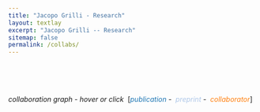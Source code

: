 ```yaml
---
title: "Jacopo Grilli - Research"
layout: textlay
excerpt: "Jacopo Grilli -- Research"
sitemap: false
permalink: /collabs/
---
```


<head>
<meta charset="utf-8"/>
<script src="./net_files/htmlwidgets-1.0/htmlwidgets.js"></script>
<script src="./net_files/d3-4.5.0/d3.min.js"></script>
<script src="./net_files/forceNetwork-binding-0.4/forceNetwork.js"></script>
  <title>forceNetwork</title>
</head>


<head>
<style>
    .redText
    {
        color:#1f77b4;
    }
    .blackText
    {
        color:#AEC7E8;
    }
    .blueText
    {
        color:#FF7F0E;
    }
</style>
</head>

<!--# Collaboration network-->



<!--<body style="background-color:white;">-->

<br><br><br>

<em>collaboration graph - hover or click</em>&nbsp;
[<span class="redText"><em>publication</em></span>&nbsp;-&nbsp;
<span class="blackText"><em>preprint</em></span>&nbsp;-&nbsp;
<span class="blueText"><em>collaborator</em></span>]


<div id="htmlwidget_container">
  <div id="htmlwidget-08d5592312c99620b373" style="width:1000px;height:700px;" class="forceNetwork html-widget"></div>
</div>
<script type="application/json" data-for="htmlwidget-08d5592312c99620b373">{"x":{"links":{"source":[1,5,7,8,10,11,12,13,15,18,19,22,23,24,25,26,27,28,0,2,3,4,6,9,12,14,15,16,17,20,21,22,23,24,0,2,3,6,7,8,10,11,12,13,16,17,18,19,21,25,26,27,28,1,4,5,7,8,9,10,11,13,14,15,16,22,23,24,26,28,0,2,3,6,7,8,10,12,15,16,17,18,19,21,22,23,25,26,27,11,12,13,16,22,23,24,28,7,8,10,12,15,22,23,26,16,22,12,23,22],"target":[29,30,31,32,33,30,34,32,35,36,37,38,39,37,40,41,42,42,43,35,35,30,44,45,46,47,30,31,46,33,45,48,49,30,50,51,51,52,30,30,45,51,53,30,30,34,50,54,55,47,36,46,56,57,58,58,35,59,33,60,33,58,33,61,45,62,63,64,46,46,57,58,58,57,51,51,65,66,51,51,57,57,30,33,67,68,33,57,57,58,69,59,33,70,71,58,57,58,58,58,72,58,33,57,73,58,74,57,75,76],"value":[1,1,1,1,1,1,1,1,1,1,1,1,1,1,1,1,1,1,1,1,1,1,1,1,1,1,1,1,1,1,1,1,1,1,1,1,1,1,1,1,1,1,1,1,1,1,1,1,1,1,1,1,1,1,1,1,1,1,1,1,1,1,1,1,1,1,1,1,1,1,1,1,1,1,1,1,1,1,1,1,1,1,1,1,1,1,1,1,1,1,1,1,1,1,1,1,1,1,1,1,1,1,1,1,1,1,1,1,1,1],"colour":["#666","#666","#666","#666","#666","#666","#666","#666","#666","#666","#666","#666","#666","#666","#666","#666","#666","#666","#666","#666","#666","#666","#666","#666","#666","#666","#666","#666","#666","#666","#666","#666","#666","#666","#666","#666","#666","#666","#666","#666","#666","#666","#666","#666","#666","#666","#666","#666","#666","#666","#666","#666","#666","#666","#666","#666","#666","#666","#666","#666","#666","#666","#666","#666","#666","#666","#666","#666","#666","#666","#666","#666","#666","#666","#666","#666","#666","#666","#666","#666","#666","#666","#666","#666","#666","#666","#666","#666","#666","#666","#666","#666","#666","#666","#666","#666","#666","#666","#666","#666","#666","#666","#666","#666","#666","#666","#666","#666","#666","#666"]},"nodes":{"name":["Joint scaling laws in functional and evolutionary categories in prokaryotic genomes","Large-scale dynamics of horizontal transfers","Spatial aggregation and the species-area relationship across scales","Absence of detailed balance in ecology","Growth or reproduction: emergence of an evolutionary optimal strategy","Disentangling the effect of hybrid interactions and of the constant effort hypothesis on ecological community stability","Cross-species gene-family fluctuations reveal the dynamics of horizontal transfers","Spatial maximum entropy modeling from presence/absence tropical forest data","Information-based fitness and the emergence of criticality in living systems","Metapopulation persistence in random fragmented landscapes","Predicting the stability of large structured food webs","Effect of localization on the stability of mutualistic ecological networks","Individuality and universality in the growth-division laws of single E. coli cells","Cooperation, competition and the emergence of criticality in communities of adaptive systems","Modularity and stability in ecological communities","Statistical mechanics of ecological systems: neutral theory and beyond","Feasibility and coexistence of large ecological communities","Relevant parameters in models of cell division control","Family-specific scaling laws in bacterial genomes","Collapse of resilience patterns in generalized Lotka-Volterra dynamics and beyond","Last name analysis of mobility, gender imbalance, and nepotism across academic systems","Higher-order interactions stabilize dynamics in competitive network models","Temporal dynamics of gene expression in heat-stressed Caenorhabditis elegans","An adder behavior in mammalian cells achieves size control by modulation of growth rate and cell cycle duration","Cooperation promotes biodiversity and stability in a model ecosystem","The effect of population abundances on the stability of large random ecosystems","Zipf and Heaps laws from dependency structures in component systems","Concurrent processes set E. coli cell division","Dissecting the control mechanisms for DNA replication and cell division in E. coli","L. Grassi","S. Suweis","M. Adorisio","J. Hidalgo","S. Allesina","A.S. Kennard","S. Azaele","E. De Lazzari","C. Tu","K. Jovic","C. Cadart","T. Gibbs","A. Mazzolini","G. Micali","B. Bassetti","M. Romano","G. Barabás","M. Osella","T. Rogers","M.G. Sterken","S. Monnier","S. Maslov","J.R. Banavar","F. Bassetti","A. Javer","F. Schuessler","M.J. Michalska-Smith","J. Marchi","M. Cosentino Lagomarsino","A. Maritan","M.A. Muñoz","S. Tang","I. Volkov","R.P.J. Bevers","R. Attia","M. Formentin","J. Aljadeff","P. Nghe","M. Rodriguez","E. Terriac","S. Tans","J.A.G. Riksen","B. Baum","P. Cicuta","M. Gherardi","J.E. Kammenga","M. Piel","L.B. Snoek"],"group":["publication","publication","publication","publication","publication","publication","publication","preprint","publication","publication","publication","publication","publication","publication","publication","publication","publication","publication","publication","publication","publication","publication","publication","preprint","preprint","preprint","preprint","preprint","preprint","collaborator","collaborator","collaborator","collaborator","collaborator","collaborator","collaborator","collaborator","collaborator","collaborator","collaborator","collaborator","collaborator","collaborator","collaborator","collaborator","collaborator","collaborator","collaborator","collaborator","collaborator","collaborator","collaborator","collaborator","collaborator","collaborator","collaborator","collaborator","collaborator","collaborator","collaborator","collaborator","collaborator","collaborator","collaborator","collaborator","collaborator","collaborator","collaborator","collaborator","collaborator","collaborator","collaborator","collaborator","collaborator","collaborator","collaborator","collaborator"],"nodesize":[15,15,15,15,15,15,15,10,15,15,15,15,15,15,15,15,15,15,15,15,15,15,15,10,10,10,10,10,10,10,10,10,10,10,10,10,10,10,10,10,10,10,10,10,10,10,10,10,10,10,10,10,10,10,10,10,10,10,10,10,10,10,10,10,10,10,10,10,10,10,10,10,10,10,10,10,10],"hyperlink":["http:/doi.org/10.1093/nar/gkr711","http:/doi.org/10.4161/mge.21112","http:/doi.org/10.1016/j.jtbi.2012.07.030","http:/doi.org/10.1209/0295-5075/100/38002","http:/doi.org/10.1088/1742-5468/2013/10/P10020","http:/doi.org/10.1111/j.1600-0706.2013.00822.x","http:/doi.org/10.1093/nar/gku378","http:/www.arxiv.com/abs/1407.2425","http:/doi.org/10.1073/pnas.1319166111","http:/doi.org/10.1371/journal.pcbi.1004251","http:/doi.org/10.1038/ncomms8842","http:/doi.org/10.1038/ncomms10179","http:/doi.org/10.1103/PhysRevE.93.012408","http:/doi.org/10.1088/1742-5468/2016/03/033203","http:/doi.org/10.1038/ncomms12031","http:/doi.org/10.1103/RevModPhys.88.035003","http:/doi.org/10.1038/ncomms14389","http:/doi.org/10.1103/PhysRevE.95.032411","http:/doi.org/10.1093/nar/gkx510","http:/doi.org/10.1103/PhysRevE.95.062307","http:/doi.org/10.1073/pnas.1703513114","http:/doi.org/10.1038/nature23273","http:/doi.org/10.1371/journal.pone.0189445","http:/www.biorxiv.com/content/early/2017/06/20/152728","http:/www.arxiv.com/abs/1708.03154","http:/www.arxiv.com/abs/1708.08837","http:/www.arxiv.com/abs/1801.06438","http:/www.biorxiv.com/content/early/2018/04/16/301671","http:/www.biorxiv.com/content/early/2018/04/25/308155","https://scholar.google.com/citations?hl=en&user=Q10WGEgAAAAJ&view_op=list_works&sortby=pubdate","http://www.pd.infn.it/~maritan/people/Samir/samir.html","https://scholar.google.it/citations?user=KwNPP10AAAAJ&hl=it","~","https://allesinalab.uchicago.edu/","https://scholar.google.com/citations?user=ifhxikkAAAAJ&hl=en","http://www1.maths.leeds.ac.uk/~fbssaz/","~","~","~","~","~","https://scholar.google.com/citations?user=zFVWVWcAAAAJ&hl=en&oi=ao","~","http://wwwteor.mi.infn.it/~bassetti/index.html","~","https://scholar.google.com/citations?user=r_XP5ckAAAAJ&hl=en","https://scholar.google.it/citations?user=w6RR4jsAAAAJ&hl=en","http://people.bath.ac.uk/ma3tcr/","~","~","http://maslov.bioengineering.illinois.edu/","https://scholar.google.com/citations?user=vqevCY0AAAAJ&hl=en&oi=ao","http://www-dimat.unipv.it/~bassetti/","~","~","http://michalska-smith.com/","~","http://www.lgm.upmc.fr/mcl/","http://www.pd.infn.it/~maritan/","https://scholar.google.com/citations?user=IwZEKqoAAAAJ&hl=es","https://sites.google.com/site/stangchicago/","~","~","~","~","~","~","~","~","http://tansgroup.amolf.nl/","~","~","http://people.bss.phy.cam.ac.uk/~pc245/","http://wwwteor.mi.infn.it/~gherardi/","~","https://science.institut-curie.org/research/multiscale-physics-biology-chemistry/umr144-subcellular-structure-and-cellular-dynamics/team-piel/team-members/?mbr=matthieu-piel-phd","~"]},"options":{"NodeID":"name","Group":"group","colourScale":"d3.scaleOrdinal(d3.schemeCategory20);","fontSize":15,"fontFamily":"serif","clickTextSize":37.5,"linkDistance":60,"linkWidth":"function(d) { return Math.sqrt(d.value); }","charge":-22,"opacity":1,"zoom":true,"legend":false,"arrows":false,"nodesize":true,"radiusCalculation":" Math.sqrt(d.nodesize)+6","bounded":true,"opacityNoHover":0,"clickAction":"window.open(d.hyperlink)"}},"evals":[],"jsHooks":[]}</script>
<script type="application/htmlwidget-sizing" data-for="htmlwidget-08d5592312c99620b373">{"viewer":{"padding":10,"fill":false},"browser":{"padding":10,"fill":false}}</script>
<!--</body>-->


